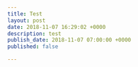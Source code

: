 ```yaml
---
title: Test
layout: post
date: 2018-11-07 16:29:02 +0000
description: test
publish_date: 2018-11-07 07:00:00 +0000
published: false

---
```

